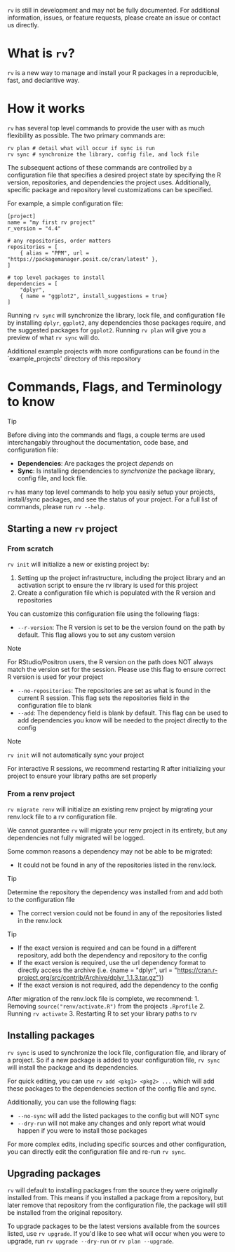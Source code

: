 `rv` is still in development and may not be fully documented. For additional information, issues, or feature requests, please create an issue or contact us directly.

# What is `rv`?

`rv` is a new way to manage and install your R packages in a reproducible, fast, and declaritive way. 

# How it works

`rv` has several top level commands to provide the user with as much flexibility as possible. The two primary commands are:
```
rv plan # detail what will occur if sync is run
rv sync # synchronize the library, config file, and lock file
```

The subsequent actions of these commands are controlled by a configuration file that specifies a desired project state by specifying the R version, repositories, and dependencies the project uses. Additionally, specific package and repository level customizations can be specified.

For example, a simple configuration file:
```
[project]
name = "my first rv project"
r_version = "4.4"

# any repositories, order matters
repositories = [
    { alias = "PPM", url = "https://packagemanager.posit.co/cran/latest" },
]

# top level packages to install
dependencies = [
    "dplyr",
    { name = "ggplot2", install_suggestions = true}
]
```

Running `rv sync` will synchronize the library, lock file, and configuration file by installing `dplyr`, `ggplot2`, any dependencies those packages require, and the suggested packages for `ggplot2`. Running `rv plan` will give you a preview of what `rv sync` will do.

Additional example projects with more configurations can be found in the `example_projects' directory of this repository

# Commands, Flags, and Terminology to know

> [!TIP]
> Before diving into the commands and flags, a couple terms are used interchangably throughout the documentation, code base, and configuration file:
> * **Dependencies**: Are packages the project *depends* on
> * **Sync**: Is installing dependencies to *synchronize* the package library, config file, and lock file.

`rv` has many top level commands to help you easily setup your projects, install/sync packages, and see the status of your project. For a full list of commands, please run `rv --help`.

## Starting a new `rv` project

### From scratch
`rv init` will initialize a new or existing project by:
1. Setting up the project infrastructure, including the project library and an activation script to ensure the rv library is used for this project
2. Create a configuration file which is populated with the R version and repositories

You can customize this configuration file using the following flags:
* `--r-version`: The R version is set to be the version found on the path by default. This flag allows you to set any custom version
> [!NOTE]
> For RStudio/Positron users, the R version on the path does NOT always match the version set for the session. Please use this flag to ensure correct R version is used for your project
* `--no-repositories`: The repositories are set as what is found in the current R session. This flag sets the repositories field in the configuration file to blank
* `--add`: The dependency field is blank by default. This flag can be used to add dependencies you know will be needed to the project directly to the config
> [!NOTE]
> `rv init` will not automatically sync your project

For interactive R sessions, we recommend restarting R after initializing your project to ensure your library paths are set properly

### From a renv project
`rv migrate renv` will initialize an existing renv project by migrating your renv.lock file to a rv configuration file.

We cannot guarantee `rv` will migrate your renv project in its entirety, but any dependencies not fully migrated will be logged.

Some common reasons a dependency may not be able to be migrated:
* It could not be found in any of the repositories listed in the renv.lock. 
> [!TIP]
> Determine the repository the dependency was installed from and add both to the configuration file
* The correct version could not be found in any of the repositories listed in the renv.lock
> [!TIP]
> * If the exact version is required and can be found in a different repository, add both the dependency and repository to the config
> * If the exact version is required, use the url dependency format to directly access the archive (i.e. {name = "dplyr", url = "https://cran.r-project.org/src/contrib/Archive/dplyr_1.1.3.tar.gz"})
> * If the exact version is not required, add the dependency to the config

After migration of the renv.lock file is complete, we recommend:
    1. Removing `source("renv/activate.R")` from the projects `.Rprofile`
    2. Running `rv activate`
    3. Restarting R to set your library paths to rv

## Installing packages
`rv sync` is used to synchronize the lock file, configuration file, and library of a project. So if a new package is added to your configuration file, `rv sync` will install the package and its dependencies.

For quick editing, you can use `rv add <pkg1> <pkg2> ...` which will add these packages to the dependencies section of the config file and sync.

Additionally, you can use the following flags:
* `--no-sync` will add the listed packages to the config but will NOT sync
* `--dry-run` will not make any changes and only report what would happen if you were to install those packages

For more complex edits, including specific sources and other configuration, you can directly edit the configuration file and re-run `rv sync`.

## Upgrading packages
`rv` will default to installing packages from the source they were originally installed from. 
This means if you installed a package from a repository, but later remove that repository from the configuration file, the package will still be installed from the original repository.

To upgrade packages to be the latest versions available from the sources listed, use `rv upgrade`. If you'd like to see what will occur when you were to upgrade, run `rv upgrade --dry-run` or `rv plan --upgrade`.